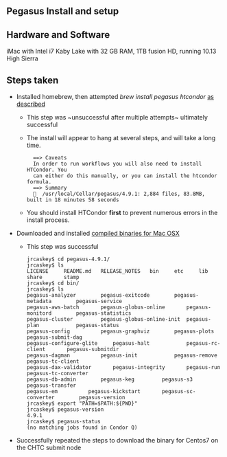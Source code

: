 ## Pegasus Install and setup


## Hardware and Software
iMac with Intel i7 Kaby Lake with 32 GB RAM, 1TB fusion HD, running 10.13 High Sierra

## Steps taken
* Installed homebrew, then attempted *brew install pegasus htcondor* [as described](https://pegasus.isi.edu/downloads/)
  * This step was ~unsuccessful after multiple attempts~ ultimately successful
  * The install will appear to hang at several steps, and will take a long time.
  
          ==> Caveats
          In order to run workflows you will also need to install HTCondor. You
          can either do this manually, or you can install the htcondor formula.
          ==> Summary
          🍺  /usr/local/Cellar/pegasus/4.9.1: 2,884 files, 83.8MB, built in 18 minutes 58 seconds
  
  * You should install HTCondor **first** to prevent numerous errors in the install process.
* Downloaded and installed [compiled binaries for Mac OSX](https://pegasus.isi.edu/downloads/)
  * This step was successful
  
        jrcaskey$ cd pegasus-4.9.1/
        jrcaskey$ ls
        LICENSE		README.md	RELEASE_NOTES	bin		etc		lib		share		stamp
        jrcaskey$ cd bin/
        jrcaskey$ ls
        pegasus-analyzer		pegasus-exitcode		pegasus-metadata		pegasus-service
        pegasus-aws-batch		pegasus-globus-online		pegasus-monitord		pegasus-statistics
        pegasus-cluster			pegasus-globus-online-init	pegasus-plan			pegasus-status
        pegasus-config			pegasus-graphviz		pegasus-plots			pegasus-submit-dag
        pegasus-configure-glite		pegasus-halt			pegasus-rc-client		pegasus-submitdir
        pegasus-dagman			pegasus-init			pegasus-remove			pegasus-tc-client
        pegasus-dax-validator		pegasus-integrity		pegasus-run			pegasus-tc-converter
        pegasus-db-admin		pegasus-keg			pegasus-s3			pegasus-transfer
        pegasus-em			pegasus-kickstart		pegasus-sc-converter		pegasus-version
        jrcaskey$ export "PATH=$PATH:${PWD}"
        jrcaskey$ pegasus-version 
        4.9.1
        jrcaskey$ pegasus-status 
        (no matching jobs found in Condor Q)

* Successfully repeated the steps to download the binary for Centos7 on the CHTC submit node
